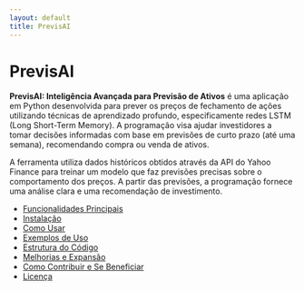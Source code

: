 ```yaml
---
layout: default
title: PrevisAI
---
```


# PrevisAI

**PrevisAI: Inteligência Avançada para Previsão de Ativos** é uma aplicação em Python desenvolvida para prever os preços de fechamento de ações utilizando técnicas de aprendizado profundo, especificamente redes LSTM (Long Short-Term Memory). A programação visa ajudar investidores a tomar decisões informadas com base em previsões de curto prazo (até uma semana), recomendando compra ou venda de ativos.

A ferramenta utiliza dados históricos obtidos através da API do Yahoo Finance para treinar um modelo que faz previsões precisas sobre o comportamento dos preços. A partir das previsões, a programação fornece uma análise clara e uma recomendação de investimento.

- [Funcionalidades Principais](doc/funcionalidades.md)
- [Instalação](doc/instalacao.md)
- [Como Usar](doc/uso.md)
- [Exemplos de Uso](doc/exemplos.md)
- [Estrutura do Código](doc/estrutura.md)
- [Melhorias e Expansão](doc/melhorias.md)
- [Como Contribuir e Se Beneficiar](doc/contribuir.md)
- [Licença](doc/licenca.md)
